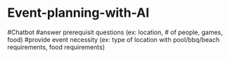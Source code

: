 # Event-planning-with-AI


#Chatbot 
#answer prerequisit questions (ex: location, # of people, games, food)
#provide event necessity (ex: type of location with pool/bbq/beach requirements, food requirements)
